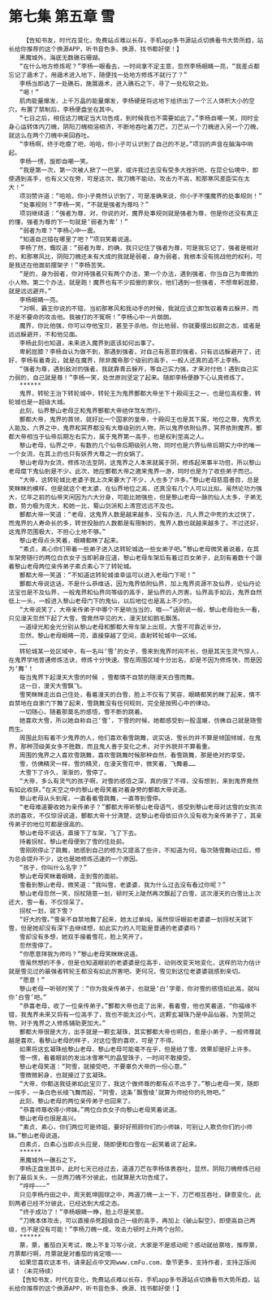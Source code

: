 # 第七集 第五章 雪
        【告知书友，时代在变化，免费站点难以长存，手机app多书源站点切换看书大势所趋，站长给你推荐的这个换源APP，听书音色多、换源、找书都好使！】
       黑魔城外，海底无数礁石珊瑚。
       “在什么地方修炼呢？”李杨一眼看去，一时间拿不定主意，忽然李杨眼睛一亮，“我差点都忘记了遁术了，用遁术进入地下，随便找一处地方修炼不就行了？”
       李杨当即选了一处礁石，施展遁术，进入礁石之下，寻了一处松软之处。
       “喝！”
       肌肉能量爆发，上千万晶的能量爆发，李杨硬是将这地下给挤出了一个三人体积大小的空穴，布置了禁制后，李杨便盘坐在其中。
       “七日之后，相信这刀魄定当大功告成，到时候我也不需要如此了。”李杨自嘲一笑，同时全身心运转体内刀魄，阴阳刀魄相溶相济，不断地吞吐着刀芒。刀芒从一个刀魄进入另一个刀魄，就这么在两个刀魄中来回吞吐。
       “李杨啊，终于吃瘪了吧，哈哈，你小子可认识到了自己的不足。”项羽的声音在脑海中响起。
       李杨一愣，旋即自嘲一笑。
       “我是第一次，第一次被人掀了一巴掌，或许我过去没有受多大挫折吧，在昆仑仙境中，即使遇到高手，也有义父在旁，可是这次，我刀魄不能动，攻击力不高，和那寒风差距实在太大！”
       项羽赞许道：“哈哈，你小子竟然认识到了，可是准确来说，你小子不懂魔界的处事规则！”
       “处事规则？”李杨一笑，“不就是强者为尊吗？”
       项羽继续道：“强者为尊，对，你说的对，魔界处事规则就是强者为尊，但是你还没有真正的懂，强者为尊的下一句就是‘弱者为卑’！”
       “弱者为卑？”李杨心中一震。
       “知道自己错在哪里了吧？”项羽笑着说道。
       李杨了然，慨叹道：“弱者为卑，的确，我只记住了强者为尊，可是我忘记了，强者是相对的，和那寒风比，阴阳刀魄还未有大成的我就是弱者，身为弱者，我根本没有挑战他的权利，可是我还在他面前摆架子！”李杨苦笑。
       “是的，身为弱者，你对待强者只有两个办法，第一个办法，遇到强者，你当自己为卑微的小人物。第二个办法，就是跑！魔界也有不少孤傲的家伙，他们遇到一些强者，不想卑躬屈膝，就是远远避开。”
       李杨眼睛一亮。
       “对啊，霸王你说的不错，当初那寒风和我动手的时候，我就应该立即驾驭着青云躲开，而不是不要命的攻击他。我被打的不冤啊！”李杨心中一片朗朗。
       魔界，你比他强，你可以夺他宝贝，甚至于杀他。你比他弱，你就要摆出奴颜之态，或者是远远躲避开，不和他见面。
       李杨此刻也知道，未来进入魔界到底该如何出事了。
       卑躬屈膝？李杨自认为做不到，那遇到强者，对自己有恶意的强者，只有远远躲避开了，还好，李杨有着青云，就是在魔界，除非魔帝那个级别的高手，一般人还真的追不上李杨。
       “强者为尊，遇到敌对的强者，我就靠青云躲开，等自己实力强，才来对付他！遇到自己实力弱的，自己就是尊！”李杨一笑，处世原则坚定了起来。随即李杨便静下心认真修炼了。
       ******
       鬼界，转轮王治下转轮城中，转轮王为鬼界酆都大帝坐下十殿阎王之一，也是位高权重，转轮城也是一超级大城。
       此刻，仙界黎山老母正和鬼界酆都大帝结伴驾车而行。
       酆都大帝，鬼界的首领，就好比一个国家的皇帝，十殿阎王也是其下属，地位之尊，鬼界无人能及。六界之中，鬼界和冥界都没有大尊级别的人物，所以鬼界依附仙界，冥界依附魔界。酆都大帝相当于仙帝后期左右实力，属于鬼界第一高手，也是权利至高之人。
       黎山老母，仙界之中，有数的几个仙帝后期级别人物，同时也是六界仙帝后期实力中的唯一一个女流，在其上的也只有妖界大尊之一的女娲了。
       黎山老母为女流，修炼功法至阴，这鬼界之人本来就属于阴，修炼起来事半功倍，所以黎山老母麾下鬼仙到是不少。此次，她应酆都大帝之邀来鬼界一游，同时也是为了收些弟子而已。
       “大帝，这转轮城比老婆子我上次来要大了不少，人也多了许多。”黎山老母慈眉善目，总是笑眯眯的模样，但是就这个老太婆，在仙界地位之高，还真没有几个人可以比拟。虽然论功力强大，亿年之前的仙帝天闲因为六大分身，可能比她强些，但是黎山老母一脉的仙人太多，子弟无数，势力极为庞大，和她一比，蜀山剑派和上清宫远远不及也。
       酆都大帝一笑道：“老母，这鬼界人数是越来越多，没有办法，凡人界之中死的太过快了，而鬼界的人寿命长的多，转世投胎的人数都是有限制的，鬼界人数也就越来越多了。不过还好，这鬼界范围极大，不担心土地不够。”
       黎山老母点头笑着，眼睛都眯了起来。
       “素贞，素心你们带着一些弟子进入这转轮城选一些女弟子吧。”黎山老母微笑着说着，在其车架旁随行的两位白衣女子当即躬身应道，黎山老母车架后有着过百女弟子，此刻有着数十个跟着黎山老母两位亲传弟子素贞素心下了转轮城。
       酆都大帝一笑道：“不知道这转轮城谁幸运可以进入老母门下呢！”
       酆都大帝说这话，不是什么恭维话，因为鬼界依附仙界，加上鬼界资源不及仙界，论仙丹论法宝也是不及仙界，一般鬼界和仙界同等级的高手，是仙界的人厉害。仙界高手如云，鬼界自然低上一头，一般进入黎山老母门下的鬼仙，以后地位也是高上不少的。
       “大帝说笑了，大帝亲传弟子中哪个不是响当当的，哦——”话刚说一般，黎山老母抬头一看，只见漫天忽然下起了大雪，雪竟然罕见的大，漫天犹如鹅毛飘荡。
       一道绿光和金光分别从黎山老母和酆都大帝车架上出现，大雪不可靠近半分。
       忽然，黎山老母眼睛一亮，直接穿越了空间，直射转轮城中一区域。
       ……
       转轮城某一处区域中，有一名叫‘雪’的女子，雪来到鬼界时间不长，但是其天生灵气惊人，在鬼界学地普通修炼法诀，修炼十分快速。雪在周围区域十分出名，却是不因为修炼快，而是因为‘舞’！
       每当鬼界下起漫天大雪的时候 ，雪都情不自禁的随漫天白雪而舞。
       这一日，漫天大雪飘飞。
       雪笑眯眯走出自己住处，看着漫天的白雪，脸上不仅有了笑容，眼睛都笑的眯了起来，情不自禁地在自家门下舞了起来，雪跳舞没有任何规则，完全是按照心中的律动。
       一切随心，随着那莫名的感悟，雪不断的跳着。
       她喜欢大雪，所以她自称自己‘雪’，下雪的时候，她都感受到一股温暖，仿佛自己就是随雪而生。
       周围此刻有着不少鬼界的人，他们喜欢看雪跳舞，说实话，雪长的并不算是倾国倾城，在鬼界，那种顶级美女多不胜数，而且鬼人善于变化之术，对于外貌并不算看重。
       周围的鬼界之人喜欢雪跳舞，喜欢雪跳舞时候那种自然，看雪跳舞，那是绝对的享受。
       雪，仿佛精灵一样，雪的精灵，在漫天雪花中，微笑着，飞舞着……
       大雪下了许久，渐渐的，雪停了。
       “大帝，多么有灵气的孩子啊，对雪的感悟之深，真的很了不得，没有想到，来到鬼界竟然有如此收获。”在天空之中的黎山老母笑着对着身旁的酆都大帝说道。
       黎山老母从头到尾，一直看着雪跳舞，一直等到雪停。
       “老母难道要收她为亲传弟子？”酆都大帝听黎山老母语气，感受到黎山老母对这雪的女孩浓浓的喜欢，不仅惊讶说道，酆都大帝十分清楚，这黎山老母依旧许久没有收为亲传弟子了，其亲传弟子的地位可都是很高的。
       黎山老母不说话，直接下了车架，飞了下去。
       持着拐杖，黎山老母便到了雪的住处前。
       雪刚刚停止了跳舞，她感到自己的修为又提高了些许，不知道为何，每次随雪舞动过后，修为总会提升不少，这也是她修炼迅速的一个原因。
       “孩子，你叫什么名字？”
       黎山老母笑眯着眼睛，走到雪的面前。
       雪看到黎山老母，微笑道：“我叫雪，老婆婆，我为什么过去没有看过你呢？”
       黎山老母忽然一笑，拐杖随意一划，顿时天上陡然再次飘起了白雪，这次漫天的白雪比上次还大，雪一看，不仅惊呆了。
       拐杖一划，就下雪？
       “好大的雪。”雪亲不自禁地舞了起来，她太过单纯，虽然惊讶眼前老婆婆一划拐杖天就下雪，但是她却没有深下去继续想，如此实力的人可能是普通的老婆婆吗？
       雪却没有多想，她双手接着雪花，脸上笑开了。
       忽然雪停了。
       “你愿意拜我为师吗？”黎山老母笑眯眯说道。
       雪虽然想的不多，但是也知道眼前的老婆婆是位高手，动则改变天地变化，这样的功力估计就是雪见过的最强者转轮王都没有如此厉害吧。更何况，雪见到这位老婆婆就感到亲切。
       “愿意！”
       黎山老母一听顿时笑了：“你为我亲传弟子，也就是‘白’字辈，你对雪的感悟如此高，就叫你‘白雪’吧。”
       “恭喜老母，收了一位亲传弟子。”酆都大帝也走了出来，看着雪，他也笑着道，“你福缘不错，我鬼界未来又将有一位高手了，我也不能太过小气，这颗玄凝珠乃是中品仙器，为至阴之物，对于鬼界之人修炼辅助更加大。”
       酆都大帝很是大方，出手就是一颗玄凝珠，其实酆都大帝也明白，愈是小弟子，一般师尊就越是喜欢，看黎山老母的样子，对这位雪的喜欢，可是了不得。
       如果将这玄凝珠给黎山老母，黎山老母可能毫不在乎，但是给了雪，效果却是好上许多。
       雪一愣，看着眼前的发出冰雪寒气的晶莹珠子，一时间不敢接受。
       黎山老母笑道：“阿雪，就接受吧，不要辜负大帝的一份心意。”
       雪微微躬身，也就接过了玄凝珠。
       “大帝，你都送我徒弟如此宝贝了，我这个做师尊的都有点不出手了。”黎山老母一笑，随即一挥手，一条白色长绫飞舞而起，“阿雪，这条‘飘雪绫’就算为师给你的礼物吧。”
       此刻，黎山老母的两位亲传弟子也回来了。
       “恭喜师尊收得小师妹。”两位白衣女子向黎山老母笑着说道。
       黎山老母也很是高兴。
       “素贞、素心，你们两位可是师姐，要好好照顾你们的小师妹，可别让人欺负你们的小师妹。”黎山老母说道。
       白素贞，白素心当即点头应是，随即便和白雪在一起笑着说了起来。
       ******
       黑魔城外一礁石之下。
       李杨正盘坐其中，此时七天已经过去，道道刀芒在李杨体表吞吐，显然，阴阳刀魄修炼已经到了最后关头，一旦两刀魄不分彼此，也就算是大功告成了。
       “呼呼~~~”
       只见李杨丹田之中，周天乾坤圆球之中，两道刀魄一上一下，刀芒相互吞吐，肆意变化，此刻两者已经不分彼此，已经达到大成之态。
       “终于成功了！”李杨眼睛一睁，脸上尽是笑意。
       “刀魄本体攻击，可以直接杀死超级自己一级的高手，再加上《破山裂空》，即使高自己两级，也不是没有可能！”李杨刀魄一成，攻击力顿时上升两个台阶。
       ******
       票，票，番茄白天考试，晚上不复习写小说，大家是不是感动呢？感动就给票啥，推荐票，月票都行啊，月票就是对番茄的肯定哦~~~
       如果您喜欢这本书，请来起点中文网www.cmFu.com，章节更多，支持作者，支持正版阅读！（未完待续）
       【告知书友，时代在变化，免费站点难以长存，手机app多书源站点切换看书大势所趋，站长给你推荐的这个换源APP，听书音色多、换源、找书都好使！】